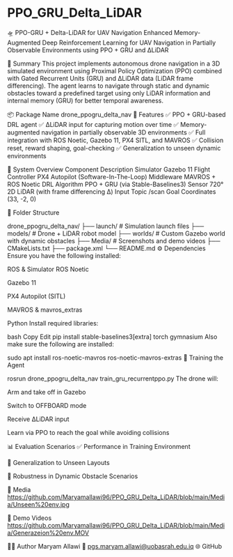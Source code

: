 # PPO_GRU_Delta_LiDAR

🛸 PPO-GRU + Delta-LiDAR for UAV Navigation
Enhanced Memory-Augmented Deep Reinforcement Learning for UAV Navigation in Partially Observable Environments using PPO + GRU and ΔLiDAR

🧠 Summary
This project implements autonomous drone navigation in a 3D simulated environment using Proximal Policy Optimization (PPO) combined with Gated Recurrent Units (GRU) and ΔLiDAR data (LiDAR frame differencing). The agent learns to navigate through static and dynamic obstacles toward a predefined target using only LiDAR information and internal memory (GRU) for better temporal awareness.

📦 Package Name
drone_ppogru_delta_nav
🚀 Features
✅ PPO + GRU-based DRL agent
✅ ΔLiDAR input for capturing motion over time
✅ Memory-augmented navigation in partially observable 3D environments
✅ Full integration with ROS Noetic, Gazebo 11, PX4 SITL, and MAVROS
✅ Collision reset, reward shaping, goal-checking
✅ Generalization to unseen dynamic environments

🧭 System Overview
Component	Description
Simulator	Gazebo 11
Flight Controller	PX4 Autopilot (Software-In-The-Loop)
Middleware	MAVROS + ROS Noetic
DRL Algorithm	PPO + GRU (via Stable-Baselines3)
Sensor	720° 2D LiDAR (with frame differencing Δ)
Input Topic	/scan
Goal Coordinates	(33, -2, 0)

📂 Folder Structure

drone_ppogru_delta_nav/
├── launch/         # Simulation launch files
├── models/         # Drone + LiDAR robot model
├── worlds/         # Custom Gazebo world with dynamic obstacles
├── Media/          # Screenshots and demo videos
├── CMakeLists.txt
├── package.xml
└── README.md
⚙️ Dependencies
Ensure you have the following installed:

ROS & Simulator
ROS Noetic

Gazebo 11

PX4 Autopilot (SITL)

MAVROS & mavros_extras

Python
Install required libraries:

bash
Copy
Edit
pip install stable-baselines3[extra] torch gymnasium
Also make sure the following are installed:

sudo apt install ros-noetic-mavros ros-noetic-mavros-extras
🧠 Training the Agent

rosrun drone_ppogru_delta_nav train_gru_recurrentppo.py
The drone will:

Arm and take off in Gazebo

Switch to OFFBOARD mode

Receive ΔLiDAR input

Learn via PPO to reach the goal while avoiding collisions

📊 Evaluation Scenarios
✅ Performance in Training Environment

🧩 Generalization to Unseen Layouts

🔄 Robustness in Dynamic Obstacle Scenarios

📸 Media
https://github.com/Maryamallawi96/PPO_GRU_Delta_LiDAR/blob/main/Media/Unseen%20env.jpg

🎥 Demo Videos
https://github.com/Maryamallawi96/PPO_GRU_Delta_LiDAR/blob/main/Media/Generazeion%20env.MOV

👩‍💻 Author
Maryam Allawi
📧 pgs.maryam.allawi@uobasrah.edu.iq
🌐 GitHub
